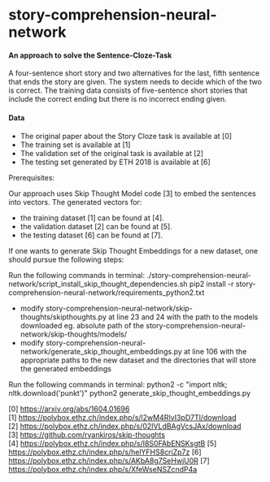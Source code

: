 # story-comprehension-neural-network

#### An approach to solve the Sentence-Cloze-Task

A four-sentence short story and two alternatives for the last, fifth sentence that ends the story are given.
The system needs to decide which of the two is correct. The training data consists of five-sentence short stories that
include the correct ending but there is no incorrect ending given.

#### Data
- The original paper about the Story Cloze task is available at [0]
- The training set is available at [1]
- The validation set of the original task is available at [2]
- The testing set generated by ETH 2018 is available at [6]


Prerequisites:

Our approach uses Skip Thought Model code [3] to embed the sentences into vectors.
The generated vectors for:
 - the training dataset [1] can be found at [4].
 - the validation dataset [2] can be found at [5].
 - the testing dataset [6] can be found at [7].

If one wants to generate Skip Thought Embeddings for a new dataset, one should pursue the following steps:

Run the following commands in terminal:
./story-comprehension-neural-network/script_install_skip_thought_dependencies.sh
pip2 install -r story-comprehension-neural-network/requirements_python2.txt

- modify story-comprehension-neural-network/skip-thoughts/skipthoughts.py at line 23 and 24 with the path to the models downloaded
eg. absolute path of the story-comprehension-neural-network/skip-thoughts/models/
- modify story-comprehension-neural-network/generate_skip_thought_embeddings.py at line 106 with the appropriate paths
to the new dataset and the directories that will store the generated embeddings

Run the following commands in terminal:
python2 -c "import nltk; nltk.download('punkt')"
python2 generate_skip_thought_embeddings.py




[0]  https://arxiv.org/abs/1604.01696 <br/>
[1]  https://polybox.ethz.ch/index.php/s/l2wM4RIyI3pD7Tl/download <br/>
[2]  https://polybox.ethz.ch/index.php/s/02IVLdBAgVcsJAx/download <br/>
[3]  https://github.com/ryankiros/skip-thoughts <br/>
[4]  https://polybox.ethz.ch/index.php/s/I8S0FAbENSKsgtB
[5]  https://polybox.ethz.ch/index.php/s/helYFHS8criZp7z
[6]  https://polybox.ethz.ch/index.php/s/AKbA8g7SeHwjU0R
[7]  https://polybox.ethz.ch/index.php/s/XfeWseNSZcndP4a